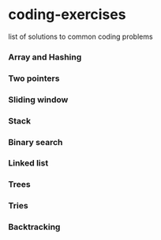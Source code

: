 # coding-exercises
list of solutions to common coding problems

### Array and Hashing
### Two pointers
### Sliding window
### Stack
### Binary search
### Linked list
### Trees
### Tries
### Backtracking
###
